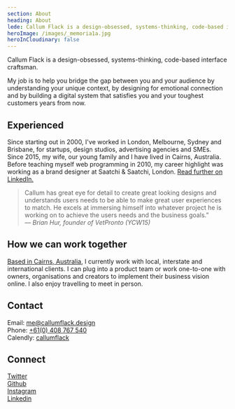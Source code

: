 ```yaml
---
section: About
heading: About
lede: Callum Flack is a design-obsessed, systems-thinking, code-based interface craftsman.
heroImage: /images/_memoria1a.jpg
heroInCloudinary: false
---
```


<!-- <span class="intro">Callum Flack</span> -->

Callum Flack is a design-obsessed, systems-thinking, code-based interface craftsman.

My job is to help you bridge the gap between you and your audience by understanding your unique context, by designing for emotional connection and by building a digital system that satisfies you and your toughest customers years from now.

## Experienced

Since starting out in 2000, I've worked in London, Melbourne, Sydney and Brisbane, for startups, design studios, advertising agencies and SMEs. Since 2015, my wife, our young family and I have lived in Cairns, Australia. Before teaching myself web programming in 2010, my career highlight was working as a brand designer at Saatchi & Saatchi, London. <a class="icon-targetblan" target="_blank" href="https://www.linkedin.com/in/callumflack">Read further on LinkedIn.</a>

> Callum has great eye for detail to create great looking designs and understands users needs to be able to make great user experiences to match. He excels at immersing himself into whatever project he is working on to achieve the users needs and the business goals.” _— Brian Hur, founder of VetPronto (YCW15)_

## How we can work together

<a class="icon-targetblan" target="_blank" href="https://www.instagram.com/p/BXbsNdrAt-v">Based in Cairns, Australia</a>, I currently work with local, interstate and international clients. I can plug into a product team or work one-to-one with owners, organisations and creators to implement their business vision online. I also enjoy travelling to meet in person.

<!-- ## Ways to engage my services

* Improve or redesign your existing digital branding and/or website systems.
* Create a new digital brand and/or website systems from scratch.
* Collaborate as a specialist digital design partner to build and enhance your brand,
  customer workflows or customer community over time. -->

## Contact

Email: <a class="icon-targetblank" target="_blank" href="mailto:callum@patternworks.com.au">me@callumflack.design</a><br>
Phone: [+61(0) 408 767 540](tel:610-408-767-540)<br>
Calendly: <a class="icon-targetblank" target="_blank" href="https://calendly.com/callumflack">callumflack</a>

## Connect

<a class="icon-targetblank" target="_blank" href="https://twitter.com/callumflack">Twitter</a><br>
<a class="icon-targetblank" target="_blank" href="https://github.com/callumflack">Github</a><br>
<a class="icon-targetblank" target="_blank" href="https://www.instagram.com/callumflack/">Instagram</a><br>
<a class="icon-targetblank" target="_blank" href="https://linkedin.com/in/callumflack">Linkedin</a>

